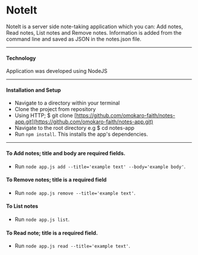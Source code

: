 # NoteIt

NoteIt is a server side note-taking application which you can:
Add notes, Read notes, List notes and Remove notes.
Information is added from the command line and saved as JSON in the notes.json file.
***
#### Technology
Application was developed using NodeJS
***
#### Installation and Setup
- Navigate to a directory within your terminal
- Clone the project from repository
- Using HTTP; $ git clone [https://github.com/omokaro-faith/notes-app.git](https://github.com/omokaro-faith/notes-app.git)
- Navigate to the root directory e.g $ cd notes-app
- Run `npm install`. This installs the app's dependencies.
***
#### To Add notes; title and body are required fields.
- Run `node app.js add --title='example text' --body='example body'`.

#### To Remove notes; title is a required field
- Run `node app.js remove --title='example text'`.

#### To List notes
- Run `node app.js list`.

#### To Read note; title is a required field.
- Run `node app.js read --title='example text'`.